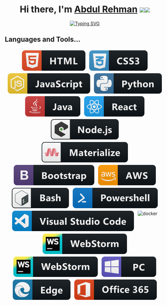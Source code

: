 <div align="center">
   <h1>Hi there, I'm <a href="#">Abdul Rehman</a> <img src="https://emojis.slackmojis.com/emojis/images/1531849430/4246/blob-sunglasses.gif?1531849430" width="25px"/><img src="https://media.giphy.com/media/hvRJCLFzcasrR4ia7z/giphy.gif" width="25px"> </h1>
</div>

<div align="center">
<a href="https://git.io/typing-svg"><img src="https://readme-typing-svg.demolab.com?font=Fira+Code&size=26&letterSpacing=.5rem&pause=1000&color=14F1F7&random=true&width=435&lines=I'm+a+Software+Developer+%F0%9F%92%BB;I'm+a+MERN+Stack+Developer+%E2%9A%9B%EF%B8%8F;I'm+not+a+Robot+%F0%9F%A4%96;Beepboop...+Oops+%EF%BC%BC(%EF%BE%9F%EF%BD%B0%EF%BE%9F%EF%BC%BC)" alt="Typing SVG" /></a>
</div>

## Languages and Tools...

<p align="center">
  <!-- For more icons please follow  https://github.com/MikeCodesDotNET/ColoredBadges -->
  <img src="https://raw.githubusercontent.com/8bithemant/8bithemant/master/svg/dev/languages/html.svg" alt="html" style="vertical-align:top; margin:4px">    
   <img src="https://raw.githubusercontent.com/MikeCodesDotNET/ColoredBadges/master/svg/dev/languages/css3.svg" alt="css" style="vertical-align:top; margin:4px">   
  <img src="https://raw.githubusercontent.com/8bithemant/8bithemant/master/svg/dev/languages/js.svg" alt="js" style="vertical-align:top; margin:4px">
  <img src="https://raw.githubusercontent.com/8bithemant/8bithemant/master/svg/dev/languages/python.svg" alt="python" style="vertical-align:top; margin:4px">
   <img src="https://raw.githubusercontent.com/MikeCodesDotNET/ColoredBadges/master/svg/dev/languages/java.svg" alt="java" style="vertical-align:top; margin:4px">
  <img src="https://raw.githubusercontent.com/8bithemant/8bithemant/master/svg/dev/frameworks/react.svg" alt="react" style="vertical-align:top; margin:4px">
   <img src="https://raw.githubusercontent.com/MikeCodesDotNET/ColoredBadges/master/svg/dev/frameworks/nodejs_larger.svg" alt="node" style="vertical-align:top; margin:4px">
   <img src="https://raw.githubusercontent.com/MikeCodesDotNET/ColoredBadges/master/svg/dev/frameworks/materialize.svg" alt="mui" style="vertical-align:top; margin:4px">
   <img src="https://raw.githubusercontent.com/MikeCodesDotNET/ColoredBadges/master/svg/dev/frameworks/bootstrap.svg" alt="bootstrap" style="vertical-align:top; margin:4px">   
  <img src="https://raw.githubusercontent.com/8bithemant/8bithemant/master/svg/dev/services/aws.svg" alt="aws" style="vertical-align:top; margin:4px">
  <img src="https://raw.githubusercontent.com/8bithemant/8bithemant/master/svg/dev/tools/bash.svg" alt="bash" style="vertical-align:top; margin:4px">
   <img src="https://raw.githubusercontent.com/8bithemant/8bithemant/master/svg/dev/tools/powershell.svg" alt="powershell" style="vertical-align:top; margin:4px">
  <img src="https://raw.githubusercontent.com/8bithemant/8bithemant/master/svg/dev/tools/visualstudio_code.svg" alt="vscode" style="vertical-align:top; margin:4px">
  <img src="https://raw.githubusercontent.com/8bithemant/8bithemant/master/svg/dev/tools/dockerhub.svg" alt="docker" style="vertical-align:top; margin:4px">
   <img src="https://raw.githubusercontent.com/8bithemant/8bithemant/master/svg/dev/tools/jetbrains_webstorm.svg" alt="webstorm" style="vertical-align:top; margin:4px">
   <img src="https://raw.githubusercontent.com/8bithemant/8bithemant/master/svg/dev/tools/jetbrains_webstorm.svg" alt="webstorm" style="vertical-align:top; margin:4px">
   <img src="https://raw.githubusercontent.com/8bithemant/8bithemant/master/svg/devices/pc.svg" alt="windows" style="vertical-align:top; margin:4px">
   <img src="https://raw.githubusercontent.com/8bithemant/8bithemant/master/svg/dev/misc/edge.svg" alt="edge" style="vertical-align:top; margin:4px">
   <img src="https://raw.githubusercontent.com/8bithemant/8bithemant/master/svg/dev/services/office_365.svg" alt="office" style="vertical-align:top; margin:4px">
</p>
